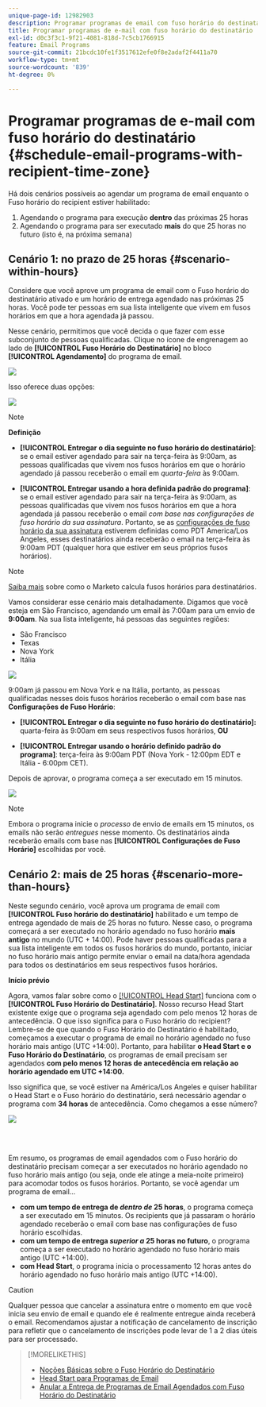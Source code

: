 ```yaml
---
unique-page-id: 12982903
description: Programar programas de email com fuso horário do destinatário - Documentação do Marketo - Documentação do produto
title: Programar programas de e-mail com fuso horário do destinatário
exl-id: d0c3f3c1-9f21-4081-818d-7c5cb1766915
feature: Email Programs
source-git-commit: 21bcdc10fe1f3517612efe0f8e2adaf2f4411a70
workflow-type: tm+mt
source-wordcount: '839'
ht-degree: 0%

---
```


# Programar programas de e-mail com fuso horário do destinatário {#schedule-email-programs-with-recipient-time-zone}

Há dois cenários possíveis ao agendar um programa de email enquanto o Fuso horário do recipient estiver habilitado:

1. Agendando o programa para execução **dentro** das próximas 25 horas
1. Agendando o programa para ser executado **mais** do que 25 horas no futuro (isto é, na próxima semana)

## Cenário 1: no prazo de 25 horas {#scenario-within-hours}

Considere que você aprove um programa de email com o Fuso horário do destinatário ativado e um horário de entrega agendado nas próximas 25 horas. Você pode ter pessoas em sua lista inteligente que vivem em fusos horários em que a hora agendada já passou.

Nesse cenário, permitimos que você decida o que fazer com esse subconjunto de pessoas qualificadas. Clique no ícone de engrenagem ao lado de **[!UICONTROL Fuso Horário do Destinatário]** no bloco **[!UICONTROL Agendamento]** do programa de email.

![](assets/image2017-12-5-10-3a46-3a42.png)

Isso oferece duas opções:

![](assets/image2017-12-5-10-3a31-3a28.png)

>[!NOTE]
>
>**Definição**
>
>* **[!UICONTROL Entregar o dia seguinte no fuso horário do destinatário]**: se o email estiver agendado para sair na terça-feira às 9:00am, as pessoas qualificadas que vivem nos fusos horários em que o horário agendado já passou receberão o email em *quarta-feira* às 9:00am.
>
>* **[!UICONTROL Entregar usando a hora definida padrão do programa]**: se o email estiver agendado para sair na terça-feira às 9:00am, as pessoas qualificadas que vivem nos fusos horários em que a hora agendada já passou receberão o email *com base nas configurações de fuso horário da sua assinatura*. Portanto, se as [configurações de fuso horário da sua assinatura](/help/marketo/product-docs/administration/settings/select-your-language-locale-and-time-zone.md) estiverem definidas como PDT America/Los Angeles, esses destinatários ainda receberão o email na terça-feira às 9:00am PDT (qualquer hora que estiver em seus próprios fusos horários).

>[!NOTE]
>
>[Saiba mais](/help/marketo/product-docs/email-marketing/email-programs/email-program-actions/scheduling-with-recipient-time-zone/understanding-recipient-time-zone.md#calculating-time-zone) sobre como o Marketo calcula fusos horários para destinatários.

Vamos considerar esse cenário mais detalhadamente. Digamos que você esteja em São Francisco, agendando um email às 7:00am para um envio de **9:00am**. Na sua lista inteligente, há pessoas das seguintes regiões:

* São Francisco
* Texas
* Nova York
* Itália

![](assets/image2017-12-6-10-3a52-3a41.png)

9:00am já passou em Nova York e na Itália, portanto, as pessoas qualificadas nesses dois fusos horários receberão o email com base nas **Configurações de Fuso Horário**:

* **[!UICONTROL Entregar o dia seguinte no fuso horário do destinatário]:** quarta-feira às 9:00am em seus respectivos fusos horários, **OU**

* **[!UICONTROL Entregar usando o horário definido padrão do programa]**: terça-feira às 9:00am PDT (Nova York - 12:00pm EDT e Itália - 6:00pm CET).

Depois de aprovar, o programa começa a ser executado em 15 minutos.

![](assets/screen-shot-2017-12-09-at-3.34.14-pm.png)

>[!NOTE]
>
>Embora o programa inicie o *processo* de envio de emails em 15 minutos, os emails não serão *entregues* nesse momento. Os destinatários ainda receberão emails com base nas **[!UICONTROL Configurações de Fuso Horário]** escolhidas por você.

## Cenário 2: mais de 25 horas {#scenario-more-than-hours}

Neste segundo cenário, você aprova um programa de email com **[!UICONTROL Fuso horário do destinatário]** habilitado e um tempo de entrega agendado de mais de 25 horas no futuro. Nesse caso, o programa começará a ser executado no horário agendado no fuso horário **mais antigo** no mundo (UTC + 14:00). Pode haver pessoas qualificadas para a sua lista inteligente em todos os fusos horários do mundo, portanto, iniciar no fuso horário mais antigo permite enviar o email na data/hora agendada para todos os destinatários em seus respectivos fusos horários.

**Início prévio**

Agora, vamos falar sobre como o [[!UICONTROL Head Start]](/help/marketo/product-docs/email-marketing/email-programs/email-program-actions/head-start-for-email-programs.md) funciona com o **[!UICONTROL Fuso Horário do Destinatário]**. Nosso recurso Head Start existente exige que o programa seja agendado com pelo menos 12 horas de antecedência. O que isso significa para o Fuso horário do recipient? Lembre-se de que quando o Fuso Horário do Destinatário é habilitado, começamos a executar o programa de email no horário agendado no fuso horário mais antigo (UTC +14:00). Portanto, para habilitar **o Head Start e o Fuso Horário do Destinatário**, os programas de email precisam ser agendados **com pelo menos 12 horas de antecedência em relação ao horário agendado em UTC +14:00.**

Isso significa que, se você estiver na América/Los Angeles e quiser habilitar o Head Start e o Fuso horário do destinatário, será necessário agendar o programa com **34 horas** de antecedência. Como chegamos a esse número?

![](assets/image2017-12-5-13-3a11-3a38.png)

<br> 

Em resumo, os programas de email agendados com o Fuso horário do destinatário precisam começar a ser executados no horário agendado no fuso horário mais antigo (ou seja, onde ele atinge a meia-noite primeiro) para acomodar todos os fusos horários. Portanto, se você agendar um programa de email...

* **com um tempo de entrega de *dentro de* 25 horas**, o programa começa a ser executado em 15 minutos. Os recipients que já passaram o horário agendado receberão o email com base nas configurações de fuso horário escolhidas.
* **com um tempo de entrega *superior a* 25 horas no futuro**, o programa começa a ser executado no horário agendado no fuso horário mais antigo (UTC +14:00).
* **com Head Start**, o programa inicia o processamento 12 horas antes do horário agendado no fuso horário mais antigo (UTC +14:00).

>[!CAUTION]
>
>Qualquer pessoa que cancelar a assinatura entre o momento em que você inicia seu envio de email e quando ele é realmente entregue ainda receberá o email. Recomendamos ajustar a notificação de cancelamento de inscrição para refletir que o cancelamento de inscrições pode levar de 1 a 2 dias úteis para ser processado.

>[!MORELIKETHIS]
>
>* [Noções Básicas sobre o Fuso Horário do Destinatário](/help/marketo/product-docs/email-marketing/email-programs/email-program-actions/scheduling-with-recipient-time-zone/understanding-recipient-time-zone.md)
>* [Head Start para Programas de Email](/help/marketo/product-docs/email-marketing/email-programs/email-program-actions/head-start-for-email-programs.md)
>* [Anular a Entrega de Programas de Email Agendados com Fuso Horário do Destinatário](/help/marketo/product-docs/email-marketing/email-programs/email-program-actions/scheduling-with-recipient-time-zone/abort-delivery-of-email-programs-scheduled-with-recipient-time-zone.md)
